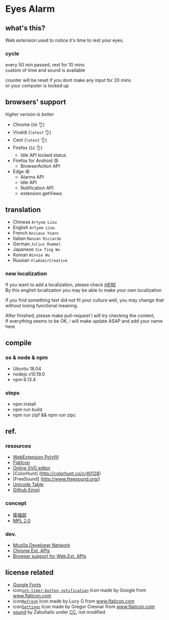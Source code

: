 # Eyes Alarm
## what's this?

Web extension used to notice it's time to rest your eyes.  

### cycle

every 50 min passed, rest for 10 mins  
custom of time and sound is available  

counter will be reset if you dont make any input for 20 mins  
or your computer is locked up  

## browsers' support
*higher version is better*
- Chrome (`56` :ok_hand:) 
- Vivaldi (`latest` :ok_hand:)
- Cent (`latest` :ok_hand:)
- Firefox (`52` :ok_hand:)
  * Idle API locked status
- Firefox for Android :cold_sweat:
  * BrowserAction API
- Edge :cold_sweat:
  * Alarms API
  * Idle API
  * Notification API
  * extension.getViews

## translation

- Chinese `Artyom Liou`
- English `Artyom Liou`
- French `Anciaux Yoann`
- Italian `Manzan Riccardo`
- German `Julius Rummel`
- Japanese `Jie Ting Wu`
- Korean `Winnie Wu`
- Russian `VladimirCreative`

### new localization

If you want to add a localization, please check [*HERE*](https://github.com/artyomliou/eyes-alarm/tree/master/addon/_locales)  
By this english localization you may be able to make your own localization  
  
If you find something text did not fit your culture well,
you may change that without losing functional meaning.
  
After finished, please make pull-request
I will try checking the content,  
If everything seems to be OK, i will make update ASAP and add your name here  

## compile
### os & node & npm
- Ubuntu 18.04
- nodejs v10.19.0
- npm 6.13.4
### steps
- npm install
- npm run build
- npm run zipf && npm run zipc

## ref.
### resources
- [WebExtension Polyfill](https://github.com/mozilla/webextension-polyfill)
- [FlatIcon](http://www.flaticon.com/)
- [Online SVG editor](https://github.com/SVG-Edit/svgedit)
- [ColorHunt] (http://colorhunt.co/c/40128)
- [FreeSound] (http://www.freesound.org/)
- [Unicode Table](https://symbl.cc/en/)
- [Github Emoji](https://gist.github.com/rxaviers/7360908)

### concept
- [衛福部](http://tinyurl.com/jxhgxt6)
- [MPL 2.0](https://www.openfoundry.org/tw/legal-column-list/8681-the-brief-comparison-of-mpl-11-and-mpl-20)

### dev.

- [Mozilla Developer Network](https://developer.mozilla.org/zh-TW/)
- [Chrome Ext. APIs](https://developer.chrome.com/extensions/api_index)
- [Browser support for Web.Ext. APIs](https://developer.mozilla.org/en-US/Add-ons/WebExtensions/Browser_support_for_JavaScript_APIs)

## license related

- [Google Fonts](https://fonts.google.com/specimen/Anonymous+Pro)
- icon[`set-timer-button`, `notification`](http://www.flaticon.com/free-icon/set-timer-button_61017) Icon made by Google from www.flaticon.com 
- icon[`Refresh`](http://www.flaticon.com/free-icon/refresh_118799) Icon made by Lucy G from www.flaticon.com 
- icon[`Settings`](http://www.flaticon.com/free-icon/settings_126472) Icon made by Gregor Cresnar from www.flaticon.com
- [sound](http://www.freesound.org/people/Zabuhailo/sounds/178646/) by Zabuhailo under [CC](https://creativecommons.org/licenses/by/3.0/deed.zh_TW), not modified

